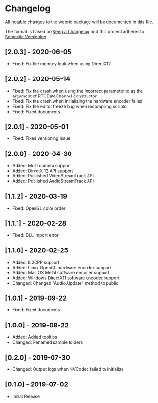# Changelog
All notable changes to the webrtc package will be documented in this file.

The format is based on [Keep a Changelog](http://keepachangelog.com/en/1.0.0/)
and this project adheres to [Semantic Versioning](http://semver.org/spec/v2.0.0.html).

## [2.0.3] - 2020-06-05

- Fixed: Fix the memory leak when using DirectX12

## [2.0.2] - 2020-05-14

- Fixed: Fix the crash when using the incorrect parameter to as the argument of RTCDataChannel constructor
- Fixed: Fix the crash when initializing the hardware encoder failed
- Fixed: Fix the editor freeze bug when recompiling scripts
- Fixed: Fixed documents

## [2.0.1] - 2020-05-01

- Fixed: Fixed versioning issue

## [2.0.0] - 2020-04-30

- Added: Multi camera support
- Added: DirectX 12 API support
- Added: Published VideoStreamTrack API
- Added: Published AudioStreamTrack API

## [1.1.2] - 2020-03-19

- Fixed: OpenGL color order

## [1.1.1] - 2020-02-28

- Fixed: DLL import error

## [1.1.0] - 2020-02-25

- Added: IL2CPP support
- Added: Linux OpenGL hardware encoder support
- Added: Mac OS Metal software encoder support
- Added: Windows DirectX11 software encoder support
- Changed: Changed "Audio.Update" method to public

## [1.0.1] - 2019-09-22

- Fixed: Fixed documents

## [1.0.0] - 2019-08-22

- Added: Added tooltips
- Changed: Renamed sample folders

## [0.2.0] - 2019-07-30

- Changed: Output logs when NVCodec failed to initialize

## [0.1.0] - 2019-07-02

- Initial Release